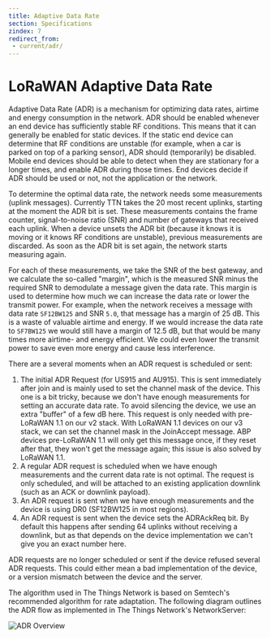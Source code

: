 ```yaml
---
title: Adaptive Data Rate
section: Specifications
zindex: 7
redirect_from:
 - current/adr/
---
```


# LoRaWAN Adaptive Data Rate

Adaptive Data Rate (ADR) is a mechanism for optimizing data rates, airtime and energy consumption in the network. ADR should be enabled whenever an end device has sufficiently stable RF conditions. This means that it can generally be enabled for static devices. If the static end device can determine that RF conditions are unstable (for example, when a car is parked on top of a parking sensor), ADR should (temporarily) be disabled. Mobile end devices should be able to detect when they are stationary for a longer times, and enable ADR during those times. End devices decide if ADR should be used or not, not the application or the network.

To determine the optimal data rate, the network needs some measurements (uplink messages). Currently TTN takes the 20 most recent uplinks, starting at the moment the ADR bit is set. These measurements contains the frame counter, signal-to-noise ratio (SNR) and number of gateways that received each uplink. When a device unsets the ADR bit (because it knows it is moving or it knows RF conditions are unstable), previous measurements are discarded. As soon as the ADR bit is set again, the network starts measuring again.

For each of these measurements, we take the SNR of the best gateway, and we calculate the so-called "margin", which is the measured SNR minus the required SNR to demodulate a message given the data rate. This margin is used to determine how much we can increase the data rate or lower the transmit power. For example, when the network receives a message with data rate `SF12BW125` and SNR `5.0`, that message has a margin of 25 dB. This is a waste of valuable airtime and energy. If we would increase the data rate to `SF7BW125` we would still have a margin of 12.5 dB, but that would be many times more airtime- and energy efficient. We could even lower the transmit power to save even more energy and cause less interference.

There are a several moments when an ADR request is scheduled or sent:

1. The initial ADR Request (for US915 and AU915). This is sent immediately after join and is mainly used to set the channel mask of the device. This one is a bit tricky, because we don't have enough measurements for setting an accurate data rate. To avoid silencing the device, we use an extra "buffer" of a few dB here. This request is only needed with pre-LoRaWAN 1.1 on our v2 stack. With LoRaWAN 1.1 devices on our v3 stack, we can set the channel mask in the JoinAccept message. ABP devices pre-LoRaWAN 1.1 will only get this message once, if they reset after that, they won't get the message again; this issue is also solved by LoRaWAN 1.1.
2. A regular ADR request is scheduled when we have enough measurements and the current data rate is not optimal. The request is only scheduled, and will be attached to an existing application downlink (such as an ACK or downlink payload).
3. An ADR request is sent when we have enough measurements and the device is using DR0 (SF12BW125 in most regions).
4. An ADR request is sent when the device sets the ADRAckReq bit. By default this happens after sending 64 uplinks without receiving a downlink, but as that depends on the device implementation we can't give you an exact number here.

ADR requests are no longer scheduled or sent if the device refused several ADR requests. This could either mean a bad implementation of the device, or a version mismatch between the device and the server.

The algorithm used in The Things Network is based on Semtech's recommended algorithm for rate adaptation. The following diagram outlines the ADR flow as implemented in The Things Network's NetworkServer:

![ADR Overview](adr.png)
